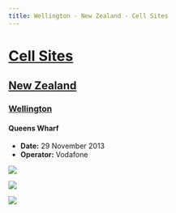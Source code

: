 ```yaml
---
title: Wellington - New Zealand - Cell Sites
---
```


# [Cell Sites](../../)

## [New Zealand](../)

### [Wellington](./)

#### Queens Wharf

* **Date:** 29 November 2013
* **Operator:** Vodafone

![](https://f001.backblazeb2.com/file/CellSites/NZ/WGN/20131129-134750.jpg)

![](https://f001.backblazeb2.com/file/CellSites/NZ/WGN/20131129-135503.jpg)

![](https://f001.backblazeb2.com/file/CellSites/NZ/WGN/20131129-135531.jpg)
